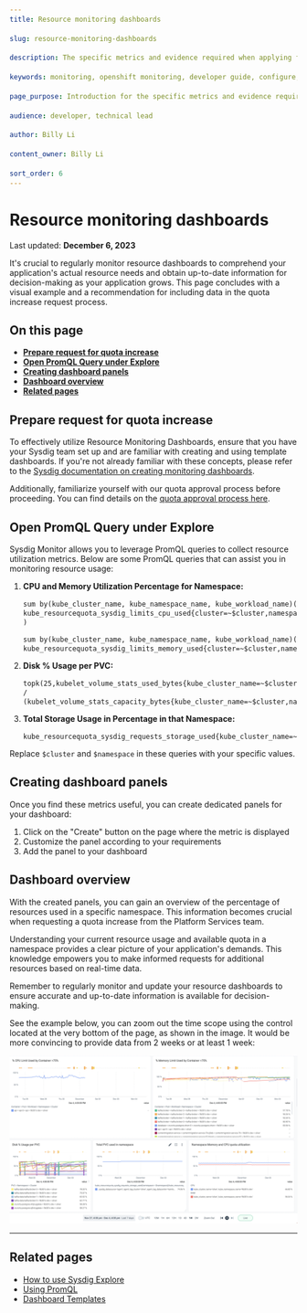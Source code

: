 ```yaml
---
title: Resource monitoring dashboards

slug: resource-monitoring-dashboards

description: The specific metrics and evidence required when applying for additional resources.

keywords: monitoring, openshift monitoring, developer guide, configure, request resource, prometheus, prom, promql, metrics, metric type, servicemonitor, observe

page_purpose: Introduction for the specific metrics and evidence required when applying for additional resources.

audience: developer, technical lead

author: Billy Li

content_owner: Billy Li

sort_order: 6
---
```


# Resource monitoring dashboards
Last updated: **December 6, 2023**

It's crucial to regularly monitor resource dashboards to comprehend your application's actual resource needs and obtain up-to-date information for decision-making as your application grows. This page concludes with a visual example and a recommendation for including data in the quota increase request process.

## On this page

* **[Prepare request for quota increase](#prepare-request-for-quota-increase)**
* **[Open PromQL Query under Explore](#open-promql-query-under-explore)**
* **[Creating dashboard panels](#creating-dashboard-panels)**
* **[Dashboard overview](#dashboard-overview)**
* **[Related pages](#related-pages)**

## Prepare request for quota increase

To effectively utilize Resource Monitoring Dashboards, ensure that you have your Sysdig team set up and are familiar with creating and using template dashboards. If you're not already familiar with these concepts, please refer to the [Sysdig documentation on creating monitoring dashboards](../app-monitoring/sysdig-monitor-create-monitoring-dashboards.md).

Additionally, familiarize yourself with our quota approval process before proceeding. You can find details on the [quota approval process here](https://hackmd.io/@jleach/BylJfafRs#Quota-Approval-Process).

## Open PromQL Query under Explore

Sysdig Monitor allows you to leverage PromQL queries to collect resource utilization metrics. Below are some PromQL queries that can assist you in monitoring resource usage:

1. **CPU and Memory Utilization Percentage for Namespace:**
    ```plaintext
    sum by(kube_cluster_name, kube_namespace_name, kube_workload_name)(
    kube_resourcequota_sysdig_limits_cpu_used{cluster=~$cluster,namespace=~$namespace}/kube_resourcequota_sysdig_limits_cpu_hard{cluster=~$cluster,namespace=~$namespace}*100 )
    ```

    ```plaintext
    sum by(kube_cluster_name, kube_namespace_name, kube_workload_name)(
    kube_resourcequota_sysdig_limits_memory_used{cluster=~$cluster,namespace=~$namespace}/kube_resourcequota_sysdig_limits_memory_hard{cluster=~$cluster,namespace=~$namespace}*100)
    ```

2. **Disk % Usage per PVC:**
    ```plaintext
    topk(25,kubelet_volume_stats_used_bytes{kube_cluster_name=~$cluster,namespace=~$namespace} / (kubelet_volume_stats_capacity_bytes{kube_cluster_name=~$cluster,namespace=~$namespace}))
    ```

3. **Total Storage Usage in Percentage in that Namespace:**
    ```plaintext
    kube_resourcequota_sysdig_requests_storage_used{kube_cluster_name=~$cluster,namespace=~$namespace}/kube_resourcequota_sysdig_requests_storage_hard{kube_cluster_name=~$cluster,namespace=~$namespace}*100
    ```

Replace `$cluster` and `$namespace` in these queries with your specific values.

## Creating dashboard panels

Once you find these metrics useful, you can create dedicated panels for your dashboard:

1. Click on the "Create" button on the page where the metric is displayed
2. Customize the panel according to your requirements
3. Add the panel to your dashboard

## Dashboard overview

With the created panels, you can gain an overview of the percentage of resources used in a specific namespace. This information becomes crucial when requesting a quota increase from the Platform Services team.

Understanding your current resource usage and available quota in a namespace provides a clear picture of your application's demands. This knowledge empowers you to make informed requests for additional resources based on real-time data.

Remember to regularly monitor and update your resource dashboards to ensure accurate and up-to-date information is available for decision-making.

See the example below, you can zoom out the time scope using the control located at the very bottom of the page, as shown in the image. It would be more convincing to provide data from 2 weeks or at least 1 week:

![Resources Monitoring panel example](../../images/sysdig-resources-monitoring-dahsboard-example.png)

---

## Related pages
* [How to use Sysdig Explore](https://docs.sysdig.com/en/docs/sysdig-monitor/explore/using-explore/using-promql-query/)
* [Using PromQL](https://docs.sysdig.com/en/docs/sysdig-monitor/using-monitor/using-promql)
* [Dashboard Templates](https://docs.sysdig.com/en/docs/sysdig-monitor/dashboards/dashboard-templates/)

